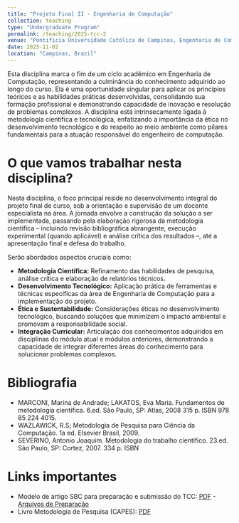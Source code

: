 ```yaml
---
title: "Projeto Final II - Engenharia de Computação"
collection: teaching
type: "Undergraduate Program"
permalink: /teaching/2025-tcc-2
venue: "Pontifícia Universidade Católica de Campinas, Engenharia de Computação"
date: 2025-11-02
location: "Campinas, Brazil"
---
```


Esta disciplina marca o fim de um ciclo acadêmico em Engenharia de Computação, representando a culminância do conhecimento adquirido ao longo do curso. Ela é uma oportunidade singular para aplicar os princípios teóricos e as habilidades práticas desenvolvidas, consolidando sua formação profissional e demonstrando capacidade de inovação e resolução de problemas complexos. A disciplina está intrinsecamente ligada à metodologia científica e tecnológica, enfatizando a importância da ética no desenvolvimento tecnológico e do respeito ao meio ambiente como pilares fundamentais para a atuação responsável do engenheiro de computação.

# O que vamos trabalhar nesta disciplina?

Nesta disciplina, o foco principal reside no desenvolvimento integral do projeto final de curso, sob a orientação e supervisão de um docente especialista na área. A jornada envolve a construção da solução a ser implementada, passando pela elaboração rigorosa da metodologia científica – incluindo revisão bibliográfica abrangente, execução experimental (quando aplicável) e análise crítica dos resultados –, até a apresentação final e defesa do trabalho.

Serão abordados aspectos cruciais como:

*   **Metodologia Científica:** Refinamento das habilidades de pesquisa, análise crítica e elaboração de relatórios técnicos.
*   **Desenvolvimento Tecnológico:** Aplicação prática de ferramentas e técnicas específicas da área de Engenharia de Computação para a implementação do projeto.
*   **Ética e Sustentabilidade:** Considerações éticas no desenvolvimento tecnológico, buscando soluções que minimizem o impacto ambiental e promovam a responsabilidade social.
*   **Integração Curricular:** Articulação dos conhecimentos adquiridos em disciplinas do módulo atual e módulos anteriores, demonstrando a capacidade de integrar diferentes áreas do conhecimento para solucionar problemas complexos.


# Bibliografia
 
- MARCONI, Marina de Andrade; LAKATOS, Eva Maria. Fundamentos de metodologia científica. 6.ed. São Paulo, SP: Atlas, 2008 315 p. ISBN 978 85 224 4015.
- WAZLAWICK, R.S; Metodologia de Pesquisa para Ciência da Computação. 1a ed. Elsevier Brasil, 2009.
- SEVERINO, Antonio Joaquim. Metodologia do trabalho científico. 23.ed. São Paulo, SP: Cortez, 2007. 334 p. ISBN
 

# Links importantes

- Modelo de artigo SBC para preparação e submissão do TCC: [PDF](https://denmartins.github.io/files/lectures/2025/TCC/sbc_template.pdf) - [Arquivos de Preparação](https://www.sbc.org.br/wp-content/uploads/2024/07/modelosparapublicaodeartigos.zip) 
- Livro Metodologia de Pesquisa (CAPES): [PDF](https://educapes.capes.gov.br/bitstream/capes/432206/2/Livro_Metodologia%20da%20Pesquisa%20-%20Comum%20a%20todos%20os%20cursos.pdf)